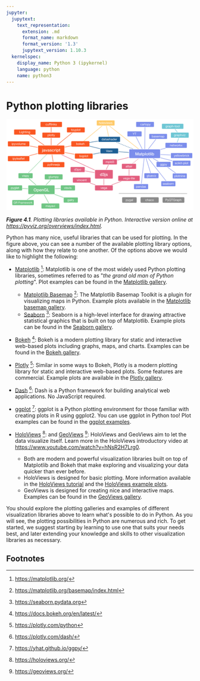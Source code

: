 ```yaml
---
jupyter:
  jupytext:
    text_representation:
      extension: .md
      format_name: markdown
      format_version: '1.3'
      jupytext_version: 1.10.3
  kernelspec:
    display_name: Python 3 (ipykernel)
    language: python
    name: python3
---
```


# Python plotting libraries


![_**Figure 4.1**. Plotting libraries available in Python. Interactive version online at <https://pyviz.org/overviews/index.html>._](../img/python-plotting.png)

_**Figure 4.1**. Plotting libraries available in Python. Interactive version online at <https://pyviz.org/overviews/index.html>._

Python has many nice, useful libraries that can be used for plotting. In the figure above, you can see a number of the available plotting library options, along with how they relate to one another. Of the options above we would like to highlight the following:

- [Matplotlib](https://matplotlib.org/) [^matplotlib]: Matplotlib is one of the most widely used Python plotting libraries, sometimes referred to as "*the grand old man of Python plotting*". Plot examples can be found in the [Matplotlib gallery](https://matplotlib.org/gallery.html).

  - [Matplotlib Basemap](https://matplotlib.org/basemap/index.html) [^basemap]: The Matplotlib Basemap Toolkit is a plugin for visualizing maps in Python. Example plots available in the [Matplotlib basemap gallery](https://matplotlib.org/basemap/users/examples.html).
  - [Seaborn](https://seaborn.pydata.org/) [^seaborn]: Seaborn is a high-level interface for drawing attractive statistical graphics that is built on top of Matplotlib. Example plots can be found in the [Seaborn gallery](https://seaborn.pydata.org/examples/index.html).

- [Bokeh](https://docs.bokeh.org/en/latest/) [^bokeh]: Bokeh is a modern plotting library for static and interactive web-based plots including graphs, maps, and charts. Examples can be found in the [Bokeh gallery](https://docs.bokeh.org/en/latest/docs/gallery.html).
- [Plotly](https://plotly.com/python/) [^plotly]: Similar in some ways to Bokeh, Plotly is a modern plotting library for static and interactive web-based plots. Some features are commercial. Example plots are available in the [Plotly gallery](https://plotly.com/python/basic-charts/).
- [Dash](https://plotly.com/dash/) [^dash]: Dash is a Python framework for building analytical web applications. No JavaScript required.
- [ggplot](https://yhat.github.io/ggpy/) [^ggplot]: ggplot is a Python plotting environment for those familiar with creating plots in R using ggplot2. You can use ggplot in Python too! Plot examples can be found in the [ggplot examples](https://yhat.github.io/ggpy/).
- [HoloViews](https://holoviews.org/) [^holoviews]: and [GeoViews](https://geoviews.org/) [^geoviews]: HoloViews and GeoViews aim to let the data visualize itself. Learn more in the HoloViews introductory video at <https://www.youtube.com/watch?v=hNsR2H7Lrg0>.

  - Both are modern and powerful visualization libraries built on top of Matplotlib and Bokeh that make exploring and visualizing your data quicker than ever before.
  - HoloViews is designed for basic plotting. More information available in the [HoloViews tutorial](https://holoviews.org/Tutorials/index.html) and the [HoloViews example plots](https://holoviews.org/Examples/index.html).
  - GeoViews is designed for creating nice and interactive maps. Examples can be found in the [GeoViews gallery](https://geoviews.org/gallery/index.html).

You should explore the plotting galleries and examples of different visualization libraries above to learn what's possible to do in Python. As you will see, the plotting possibilities in Python are numerous and rich. To get started, we suggest starting by learning to use one that suits your needs best, and later extending your knowledge and skills to other visualization libraries as necessary.


## Footnotes

[^basemap]: <https://matplotlib.org/basemap/index.html>
[^bokeh]: <https://docs.bokeh.org/en/latest/>
[^dash]: <https://plotly.com/dash/>
[^geoviews]: <https://geoviews.org/>
[^ggplot]: <https://yhat.github.io/ggpy/>
[^holoviews]: <https://holoviews.org/>
[^matplotlib]: <https://matplotlib.org/>
[^plotly]: <https://plotly.com/python>
[^seaborn]: <https://seaborn.pydata.org>

